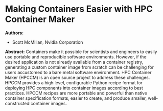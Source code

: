 # Making Containers Easier with HPC Container Maker

**Authors:**
* Scott McMillan, Nvidia Corporation

**Abstract:**
Containers make it possible for scientists and engineers to easily use portable and reproducible software environments. However, if the desired application is not already available from a container registry, generating a custom container image from scratch can be challenging for users accustomed to a bare metal software environment. HPC Container Maker (HPCCM) is an open source project to address these challenges. HPCCM provides a high level, configurable Python recipe format for deploying HPC components into container images according to best practices. HPCCM recipes are more portable and powerful than native container specification formats, easier to create, and produce smaller, well-constructed container images.
